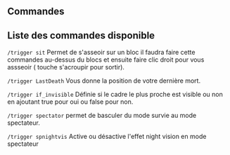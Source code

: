 ## Commandes

## Liste des commandes disponible

`/trigger sit` Permet de s'asseoir sur un bloc il faudra faire cette commandes au-dessus du blocs et ensuite faire clic droit pour vous assseoir ( touche s'acroupir pour sortir).

`/trigger LastDeath` Vous donne la position de votre dernière mort.

`/trigger if_invisible` Définie si le cadre le plus proche est visible ou non en ajoutant true pour oui ou false pour non. 

`/trigger spectator` permet de basculer du mode survie au mode spectateur.

`/trigger spnightvis` Active ou désactive l'effet night vision en mode spectateur

